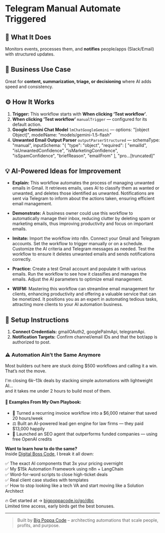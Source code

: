 # Telegram Manual Automate Triggered
## 🚀 What It Does
Monitors events, processes them, and **notifies** people/apps (Slack/Email) with structured updates.

## 💼 Business Use Case
Great for **content, summarization, triage, or decisioning** where AI adds speed and consistency.

## ⚙️ How It Works
1. **Trigger:** This workflow starts with **When clicking ‘Test workflow’**.
2. **When clicking ‘Test workflow’** `manualTrigger` — configured for its default action.
3. **Google Gemini Chat Model** `lmChatGoogleGemini` — options: "[object Object]", modelName: "models/gemini-1.5-flash"
4. **Unwanted Email Output Parser** `outputParserStructured` — schemaType: "manual", inputSchema: "{
  "type": "object",
  "required": [
    "emailId",
    "isUnwantedConfidence",
    "isMarketingConfidence",
    "isSpamConfidence",
    "briefReason",
    "emailFrom"
  ],
  "pro…[truncated]"

## 💡 AI-Powered Ideas for Improvement
- **Explain:** This workflow automates the process of managing unwanted emails in Gmail. It retrieves emails, uses AI to classify them as wanted or unwanted, and deletes those identified as unwanted. Notifications are sent via Telegram to inform about the actions taken, ensuring efficient email management.

- **Demonstrate:** A business owner could use this workflow to automatically manage their inbox, reducing clutter by deleting spam or marketing emails, thus improving productivity and focus on important emails.

- **Imitate:** Import the workflow into n8n. Connect your Gmail and Telegram accounts. Set the workflow to trigger manually or on a schedule. Customize the AI criteria and Telegram messages as needed. Test the workflow to ensure it deletes unwanted emails and sends notifications correctly.

- **Practice:** Create a test Gmail account and populate it with various emails. Run the workflow to see how it classifies and manages the emails. Adjust the AI parameters to optimize email management.

- **WIIFM:** Mastering this workflow can streamline email management for clients, enhancing productivity and offering a valuable service that can be monetized. It positions you as an expert in automating tedious tasks, attracting more clients to your AI automation business.

## 🔧 Setup Instructions
1. **Connect Credentials:** gmailOAuth2, googlePalmApi, telegramApi.
2. **Notification Targets:** Confirm channel/email IDs and that the bot/app is authorized to post.

### ⚠️ Automation Ain’t the Same Anymore

Most builders out here are stuck doing $500 workflows and calling it a win.  
That’s not the move.  

I'm closing $6k–$13k deals by stacking simple automations with lightweight AI...  
and it takes me under 2 hours to build most of them.

#### 🧠 Examples From My Own Playbook:
- 🔁 Turned a recurring invoice workflow into a $6,000 retainer that saved 20 hours/week  
- ⚖️ Built an AI-powered lead gen engine for law firms — they paid $13,000 happily  
- 🚀 Launched an SEO agent that outperforms funded companies — using free OpenAI credits  

**Want to learn how to do the same?**  
Inside [Digital Boss Code](https://bigpoppacode.io/go/dbc), I break it all down:

✅ The exact AI components that 3x your pricing overnight  
✅ My $15k Automation Framework using n8n + LangChain  
✅ Word-for-word scripts to close high-ticket deals  
✅ Real client case studies with templates  
✅ How to stop looking like a tech VA and start moving like a Solution Architect  

🔥 Get started at → [bigpoppacode.io/go/dbc](https://bigpoppacode.io/go/dbc)  
Limited time access, early birds get the best bonuses.

---
> Built by [Big Poppa Code](https://bigpoppacode.io) – architecting automations that scale people, profits, and purpose.
